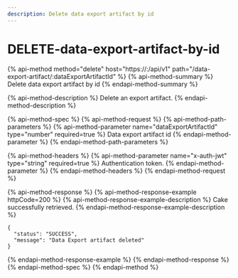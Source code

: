 ```yaml
---
description: Delete data export artifact by id
---
```


# DELETE-data-export-artifact-by-id

{% api-method method="delete" host="https://<host>:<port>/api/v1" path="/data-export-artifact/:dataExportArtifactId" %}
{% api-method-summary %}
Delete data export artifact by id
{% endapi-method-summary %}

{% api-method-description %}
Delete an export artifact.
{% endapi-method-description %}

{% api-method-spec %}
{% api-method-request %}
{% api-method-path-parameters %}
{% api-method-parameter name="dataExportArtifactId" type="number" required=true %}
Data export artifact id
{% endapi-method-parameter %}
{% endapi-method-path-parameters %}

{% api-method-headers %}
{% api-method-parameter name="x-auth-jwt" type="string" required=true %}
Authentication token.
{% endapi-method-parameter %}
{% endapi-method-headers %}
{% endapi-method-request %}

{% api-method-response %}
{% api-method-response-example httpCode=200 %}
{% api-method-response-example-description %}
Cake successfully retrieved.
{% endapi-method-response-example-description %}

```
{
  "status": "SUCCESS",
  "message": "Data Export artifact deleted"
}
```
{% endapi-method-response-example %}
{% endapi-method-response %}
{% endapi-method-spec %}
{% endapi-method %}



